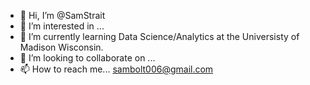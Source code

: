 - 👋 Hi, I’m @SamStrait
- 👀 I’m interested in ...
- 🌱 I’m currently learning Data Science/Analytics at the Universisty of Madison Wisconsin.
- 💞️ I’m looking to collaborate on ...
- 📫 How to reach me... sambolt006@gmail.com

<!---
SamStrait/SamStrait is a ✨ special ✨ repository because its `README.md` (this file) appears on your GitHub profile.
You can click the Preview link to take a look at your changes.
--->
